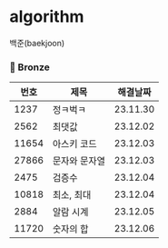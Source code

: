 # algorithm
백준(baekjoon)

### 🥉 Bronze
|번호|제목|해결날짜|
|---|---|---|
|1237|정ㅋ벅ㅋ|23.11.30|
|2562|최댓값|23.12.02|
|11654|아스키 코드|23.12.03|
|27866|문자와 문자열|23.12.03|
|2475|검증수|23.12.04|
|10818|최소, 최대|23.12.04|
|2884|알람 시계|23.12.05|
|11720|숫자의 합|23.12.06|


